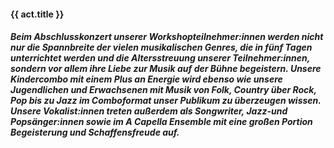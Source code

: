 #### **{{ act.title }}**

##### Beim Abschlusskonzert unserer Workshopteilnehmer:innen werden nicht nur die Spannbreite der vielen musikalischen Genres, die in fünf Tagen unterrichtet werden und die Altersstreuung unserer Teilnehmer:innen, sondern vor allem ihre Liebe zur Musik auf der Bühne begeistern. Unsere Kindercombo mit einem Plus an Energie wird  ebenso wie unsere Jugendlichen und Erwachsenen mit Musik von Folk, Country über Rock, Pop bis zu Jazz im Comboformat unser Publikum zu überzeugen wissen. Unsere Vokalist:innen treten außerdem als Songwriter, Jazz-und Popsänger:innen sowie im A Capella Ensemble mit eine großen Portion Begeisterung und Schaffensfreude auf. 

